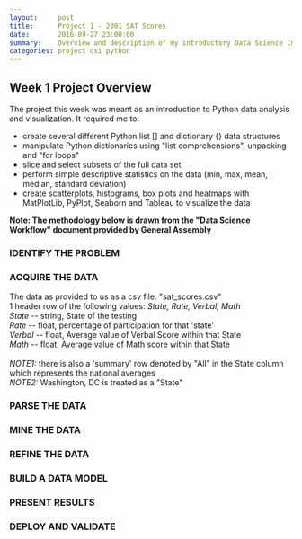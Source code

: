 ```yaml
---
layout:     post
title:      Project 1 - 2001 SAT Scores
date:       2016-09-27 23:00:00
summary:    Overview and description of my introductory Data Science Immersive project
categories: project dsi python
---
```


Week 1 Project Overview
---------------------
The project this week was meant as an introduction to Python data analysis and visualization. It required me to:

*   create several different Python list [] and dictionary {} data structures
*   manipulate Python dictionaries using "list comprehensions", unpacking and "for loops"
*   slice and select subsets of the full data set
*   perform simple descriptive statistics on the data (min, max, mean, median, standard deviation)
*   create scatterplots, histograms, box plots and heatmaps with MatPlotLib, PyPlot, Seaborn and Tableau to visualize the data

**Note: The methodology below is drawn from the "Data Science Workflow" document provided by General Assembly**

### IDENTIFY THE PROBLEM

### ACQUIRE THE DATA

The data as provided to us as a csv file.
"sat_scores.csv"
<br>1 header row of the following values: *State, Rate, Verbal, Math*
<br>*State* -- string, State of the testing
<br>*Rate* -- float, percentage of participation for that 'state'
<br>*Verbal* -- float, Average value of Verbal Score within that State
<br>*Math* -- float, Average value of Math score within that State
<br><br>*NOTE1:* there is also a 'summary' row denoted by "All" in the State column which represents the national averages
<br>*NOTE2:* Washington, DC is treated as a "State"

### PARSE THE DATA

### MINE THE DATA

### REFINE THE DATA

### BUILD A DATA MODEL

### PRESENT RESULTS

### DEPLOY AND VALIDATE
